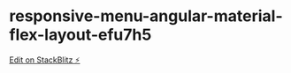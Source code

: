 # responsive-menu-angular-material-flex-layout-efu7h5

[Edit on StackBlitz ⚡️](https://stackblitz.com/edit/responsive-menu-angular-material-flex-layout-efu7h5)